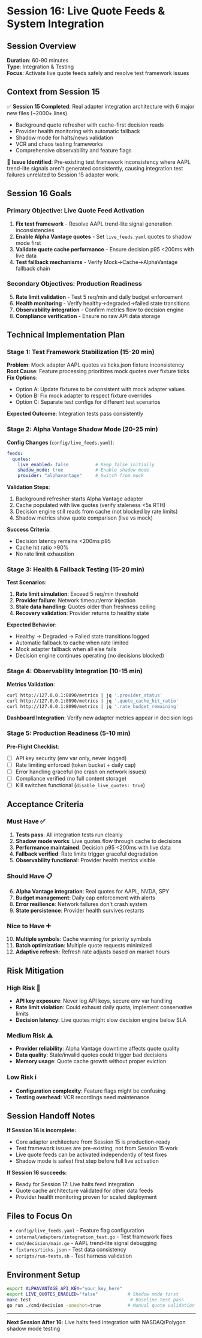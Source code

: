 # Session 16: Live Quote Feeds & System Integration

## Session Overview
**Duration**: 60-90 minutes  
**Type**: Integration & Testing  
**Focus**: Activate live quote feeds safely and resolve test framework issues

## Context from Session 15
✅ **Session 15 Completed**: Real adapter integration architecture with 6 major new files (~2000+ lines)
- Background quote refresher with cache-first decision reads  
- Provider health monitoring with automatic fallback
- Shadow mode for halts/news validation
- VCR and chaos testing frameworks
- Comprehensive observability and feature flags

🐛 **Issue Identified**: Pre-existing test framework inconsistency where AAPL trend-lite signals aren't generated consistently, causing integration test failures unrelated to Session 15 adapter work.

## Session 16 Goals

### Primary Objective: Live Quote Feed Activation
1. **Fix test framework** - Resolve AAPL trend-lite signal generation inconsistencies
2. **Enable Alpha Vantage quotes** - Set `live_feeds.yaml` quotes to shadow mode first
3. **Validate quote cache performance** - Ensure decision p95 <200ms with live data
4. **Test fallback mechanisms** - Verify Mock→Cache→AlphaVantage fallback chain

### Secondary Objectives: Production Readiness
5. **Rate limit validation** - Test 5 req/min and daily budget enforcement  
6. **Health monitoring** - Verify healthy→degraded→failed state transitions
7. **Observability integration** - Confirm metrics flow to decision engine
8. **Compliance verification** - Ensure no raw API data storage

## Technical Implementation Plan

### Stage 1: Test Framework Stabilization (15-20 min)
**Problem**: Mock adapter AAPL quotes vs ticks.json fixture inconsistency
**Root Cause**: Feature processing prioritizes mock quotes over fixture ticks
**Fix Options**:
- Option A: Update fixtures to be consistent with mock adapter values
- Option B: Fix mock adapter to respect fixture overrides  
- Option C: Separate test configs for different test scenarios

**Expected Outcome**: Integration tests pass consistently

### Stage 2: Alpha Vantage Shadow Mode (20-25 min)
**Config Changes** (`config/live_feeds.yaml`):
```yaml
feeds:
  quotes:
    live_enabled: false          # Keep false initially
    shadow_mode: true            # Enable shadow mode
    provider: "alphavantage"     # Switch from mock
```

**Validation Steps**:
1. Background refresher starts Alpha Vantage adapter
2. Cache populated with live quotes (verify staleness <5s RTH)
3. Decision engine still reads from cache (not blocked by rate limits)
4. Shadow metrics show quote comparison (live vs mock)

**Success Criteria**: 
- Decision latency remains <200ms p95
- Cache hit ratio >90%
- No rate limit exhaustion

### Stage 3: Health & Fallback Testing (15-20 min)
**Test Scenarios**:
1. **Rate limit simulation**: Exceed 5 req/min threshold
2. **Provider failure**: Network timeout/error injection
3. **Stale data handling**: Quotes older than freshness ceiling
4. **Recovery validation**: Provider returns to healthy state

**Expected Behavior**:
- Healthy → Degraded → Failed state transitions logged
- Automatic fallback to cache when rate limited
- Mock adapter fallback when all else fails
- Decision engine continues operating (no decisions blocked)

### Stage 4: Observability Integration (10-15 min)
**Metrics Validation**:
```bash
curl http://127.0.0.1:8090/metrics | jq '.provider_status'
curl http://127.0.0.1:8090/metrics | jq '.quote_cache_hit_ratio'
curl http://127.0.0.1:8090/metrics | jq '.rate_budget_remaining'
```

**Dashboard Integration**: Verify new adapter metrics appear in decision logs

### Stage 5: Production Readiness (5-10 min)
**Pre-Flight Checklist**:
- [ ] API key security (env var only, never logged)
- [ ] Rate limiting enforced (token bucket + daily cap)  
- [ ] Error handling graceful (no crash on network issues)
- [ ] Compliance verified (no full content storage)
- [ ] Kill switches functional (`disable_live_quotes: true`)

## Acceptance Criteria

### Must Have ✅
1. **Tests pass**: All integration tests run cleanly
2. **Shadow mode works**: Live quotes flow through cache to decisions  
3. **Performance maintained**: Decision p95 <200ms with live data
4. **Fallback verified**: Rate limits trigger graceful degradation
5. **Observability functional**: Provider health metrics visible

### Should Have 📋
6. **Alpha Vantage integration**: Real quotes for AAPL, NVDA, SPY
7. **Budget management**: Daily cap enforcement with alerts
8. **Error resilience**: Network failures don't crash system
9. **State persistence**: Provider health survives restarts

### Nice to Have ➕
10. **Multiple symbols**: Cache warming for priority symbols
11. **Batch optimization**: Multiple quote requests minimized
12. **Adaptive refresh**: Refresh rate adjusts based on market hours

## Risk Mitigation

### High Risk 🚨
- **API key exposure**: Never log API keys, secure env var handling
- **Rate limit violation**: Could exhaust daily quota, implement conservative limits
- **Decision latency**: Live quotes might slow decision engine below SLA

### Medium Risk ⚠️ 
- **Provider reliability**: Alpha Vantage downtime affects quote quality
- **Data quality**: Stale/invalid quotes could trigger bad decisions
- **Memory usage**: Quote cache growth without proper eviction

### Low Risk ℹ️
- **Configuration complexity**: Feature flags might be confusing
- **Testing overhead**: VCR recordings need maintenance

## Session Handoff Notes

**If Session 16 is incomplete:**
- Core adapter architecture from Session 15 is production-ready
- Test framework issues are pre-existing, not from Session 15 work  
- Live quote feeds can be activated independently of test fixes
- Shadow mode is safest first step before full live activation

**If Session 16 succeeds:**
- Ready for Session 17: Live halts feed integration
- Quote cache architecture validated for other data feeds
- Provider health monitoring proven for scaled deployment

## Files to Focus On
- `config/live_feeds.yaml` - Feature flag configuration
- `internal/adapters/integration_test.go` - Test framework fixes
- `cmd/decision/main.go` - AAPL trend-lite signal debugging
- `fixtures/ticks.json` - Test data consistency
- `scripts/run-tests.sh` - Test harness validation

## Environment Setup
```bash
export ALPHAVANTAGE_API_KEY="your_key_here"  
export LIVE_QUOTES_ENABLED="false"           # Shadow mode first
make test                                     # Baseline test pass
go run ./cmd/decision -oneshot=true          # Manual quote validation
```

---
**Next Session After 16**: Live halts feed integration with NASDAQ/Polygon shadow mode testing